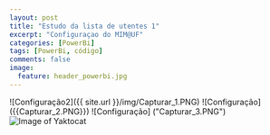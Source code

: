 ```yaml
---
layout: post
title: "Estudo da lista de utentes 1"
excerpt: "Configuraçao do MIM@UF"
categories: [PowerBi]
tags: [PowerBi, código]
comments: false
image:
  feature: header_powerbi.jpg
---
```

![Configuração2]({{ site.url }}/img/Capturar_1.PNG)
![Configuração] ({{Capturar_2.PNG}})
![Configuração] ("Capturar_3.PNG")
![Image of Yaktocat](https://octodex.github.com/images/yaktocat.png)
